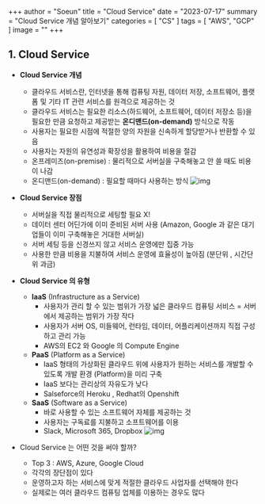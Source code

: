 +++
author = "Soeun"
title = "Cloud Service"
date = "2023-07-17"
summary = "Cloud Service 개념 알아보기"
categories = [
    "CS"
]
tags = [
    "AWS",
    "GCP"
]
image = ""
+++

## 1. Cloud Service 

- **Cloud Service 개념**
  - 클라우드 서비스란, 인터넷을 통해 컴퓨팅 자원, 데이터 저장, 소프트웨어, 플랫폼 및 기타 IT 관련 서비스를 원격으로 제공하는 것
  - 클라우드 서비스는 필요한 리소스(하드웨어, 소프트웨어, 데이터 저장소 등)을 필요한 만큼 요청하고 제공받는 **온디맨드(on-demand)** 방식으로 작동
  - 사용자는 필요한 시점에 적절한 양의 자원을 신속하게 할당받거나 반환할 수 있음
  - 사용자는 자원의 유연성과 확장성을 활용하여 비용을 절감
  - 온프레미즈(on-premise) : 물리적으로 서버실을 구축해놓고 안 쓸 때도 비용이 나감
  - 온디맨드(on-demand) : 필요할 때마다 사용하는 방식
    ![img](https://github.com/ddoddii/skills-for-DS/assets/95014836/5368fb89-280e-4cd6-aedf-31f53a52c44d)

- **Cloud Service 장점**
  - 서버실을 직접 물리적으로 세팅할 필요 X!
  - 데이터 센터 어딘가에 이미 준비된 서버 사용 (Amazon, Google 과 같은 대기업들이 이미 구축해놓은 거대한 서버실)
  - 서버 세팅 등을 신경쓰지 않고 서비스 운영에만 집중 가능
  - 사용한 만큼 비용을 지불하여 서비스 운영에 효율성이 높아짐 (분단위 , 시간단위 과금)

- **Cloud Service 의 유형**
  - **IaaS** (Infrastructure as a Service)
    - 사용자가 관리 할 수 있는 범위가 가장 넓은 클라우드 컴퓨팅 서비스 = 서버에서 제공하는 범위가 가장 작다
    - 사용자가 서버 OS, 미들웨어, 런타임, 데이터, 어플리케이션까지 직접 구성하고 관리 가능
    - AWS의 EC2 와 Google 의 Compute Engine
  - **PaaS** (Platform as a Service)
    - IaaS 형태의 가상화된 클라우드 위에 사용자가 원하는 서비스를 개발할 수 있도록 개발 환경 (Platform)을 미리 구축
    - IaaS 보다는 관리상의 자유도가 낮다
    - Salseforce의 Heroku , Redhat의 Openshift
  - **SaaS** (Software as a Service)
    - 바로 사용할 수 있는 소프트웨어 자체를 제공하는 것
    - 사용자는 구독료를 지불하고 소프트웨어를 이용
    - Slack, Microsoft 365, Dropbox
    ![img](https://github.com/ddoddii/skills-for-DS/assets/95014836/8a5991c2-3351-48c3-8e97-4a1572527f92)

- Cloud Service 는 어떤 것을 써야 할까? 
  - Top 3 : AWS, Azure, Google Cloud
  - 각각의 장단점이 있다
  - 운영하고자 하는 서비스에 맞게 적절한 클라우드 사업자를 선택해야 한다
  - 실제로는 여러 클라우드 컴퓨팅 업체를 이용하는 경우도 많다
